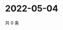 # 2022-05-04

共 0 条

<!-- BEGIN WEIBO -->
<!-- 最后更新时间 Wed May 04 2022 04:01:27 GMT+0800 (China Standard Time) -->

<!-- END WEIBO -->
